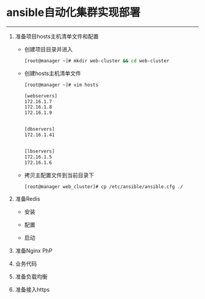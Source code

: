 # ansible自动化集群实现部署

---

1. 准备项目hosts主机清单文件和配置

   - 创建项目目录并进入

     ```bash
     [root@manager ~]# mkdir web-cluster && cd web-cluster
     ```

   - 创建hosts主机清单文件

     ```bash
     [root@manager ~]# vim hosts
     
     [webservers]
     172.16.1.7
     172.16.1.8
     172.16.1.9
     
     
     [dbservers]
     172.16.1.41
     
     
     [lbservers]
     172.16.1.5
     172.16.1.6
     ```

   - 拷贝主配置文件到当前目录下

     ```bash
     [root@manager web_cluster]# cp /etc/ansible/ansible.cfg ./
     ```

2. 准备Redis

   - 安装

   - 配置
   - 启动

3. 准备Nginx PhP

4. 业务代码

5. 准备负载均衡

6. 准备接入https

